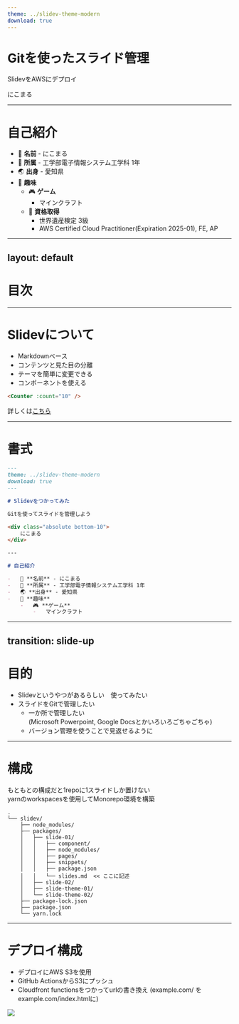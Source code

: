 ```yaml
---
theme: ../slidev-theme-modern
download: true
---
```


# Gitを使ったスライド管理

SlidevをAWSにデプロイ

<div class="absolute bottom-10">
    にこまる
</div>

---

# 自己紹介

-   📛 **名前** - にこまる
-   🏫 **所属** - 工学部電子情報システム工学科 1年
-   🌏 **出身** - 愛知県
-   🎨 **趣味**
    -   🎮 **ゲーム**
        -   マインクラフト
    -   📝 **資格取得**
        -   世界遺産検定 3級
        -   AWS Certified Cloud Practitioner(Expiration 2025-01), FE, AP

---
layout: default
---

# 目次

<Toc maxDepth="1"></Toc>

---

# Slidevについて


-  Markdownベース
-  コンテンツと見た目の分離
-  テーマを簡単に変更できる
-  コンポーネントを使える
```html
<Counter :count="10" />
```
<Counter :count="10" m="t-4" />


<div class="absolute bottom-10">
    詳しくは<a href="https://sli.dev/guide/why.html">こちら</a>
</div>

---

# 書式

```md
---
theme: ../slidev-theme-modern
download: true
---

# Slidevをつかってみた

Gitを使ってスライドを管理しよう

<div class="absolute bottom-10">
    にこまる
</div>

---

# 自己紹介

-   📛 **名前** - にこまる
-   🏫 **所属** - 工学部電子情報システム工学科 1年
-   🌏 **出身** - 愛知県
-   🎨 **趣味**
    -   🎮 **ゲーム**
        -   マインクラフト

```


---
transition: slide-up
---

# 目的

-   Slidevというやつがあるらしい　使ってみたい
-   スライドをGitで管理したい
    -   一か所で管理したい
    <br>(Microsoft Powerpoint, Google Docsとかいろいろごちゃごちゃ)
    -   バージョン管理を使うことで見返せるように


---

# 構成

もともとの構成だと1repoに1スライドしか置けない<br>
yarnのworkspacesを使用してMonorepo環境を構築

```console 
.
└── slidev/
    ├── node_modules/
    ├── packages/
    │   ├── slide-01/
    │   │   ├── component/
    │   │   ├── node_modules/
    │   │   ├── pages/
    │   │   ├── snippets/
    │   │   ├── package.json
    │   │   └── slides.md  << ここに記述
    │   ├── slide-02/
    │   ├── slide-theme-01/
    │   └── slide-theme-02/
    ├── package-lock.json
    ├── package.json
    └── yarn.lock
```

---

# デプロイ構成
- デプロイにAWS S3を使用<br>
- GitHub ActionsからS3にプッシュ<br>
- Cloudfront functionsをつかってurlの書き換え (example.com/ を example.com/index.htmlに)

<img src="/static/Component_1.png" />

